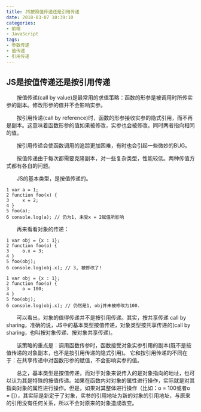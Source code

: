 ```yaml
---
title: JS按照值传递还是引用传递
date: 2018-03-07 10:39:10
categories:
- 前端
- JavaScript
tags:
- 参数传递
- 值传递
- 引用传递
---
```


## JS是按值传递还是按引用传递
　　按值传递(call by value)是最常用的求值策略：函数的形参是被调用时所传实参的副本。修改形参的值并不会影响实参。

　　按引用传递(call by reference)时，函数的形参接收实参的隐式引用，而不再是副本。这意味着函数形参的值如果被修改，实参也会被修改。同时两者指向相同的值。

　　按引用传递会使函数调用的追踪更加困难，有时也会引起一些微妙的BUG。
 
　　按值传递由于每次都需要克隆副本，对一些复杂类型，性能较低。两种传值方式都有各自的问题。

　　JS的基本类型，是按值传递的。

<!more-->

```
1 var a = 1;
2 function foo(x) {
3     x = 2;
4 }
5 foo(a);
6 console.log(a); // 仍为1, 未受x = 2赋值所影响
```
　　再来看看对象的传递：

```
1 var obj = {x : 1};
2 function foo(o) {
3     o.x = 3;
4 }
5 foo(obj);
6 console.log(obj.x); // 3, 被修改了!
```
```
1 var obj = {x : 1};
2 function foo(o) {
3     o = 100;
4 }
5 foo(obj);
6 console.log(obj.x); // 仍然是1, obj并未被修改为100.
```
　　可以看出，对象的值得传递并不是按引用传递。其实，按共享传递 call by sharing，准确的说，JS中的基本类型按值传递，对象类型按共享传递的(call by sharing，也叫按对象传递、按对象共享传递)。

　　该策略的重点是：调用函数传参时，函数接受对象实参引用的副本(既不是按值传递的对象副本，也不是按引用传递的隐式引用)。 它和按引用传递的不同在于：在共享传递中对函数形参的赋值，不会影响实参的值。

　　总之，基本类型是按值传递，而对于对象来说传入的是对象指向的地址，也可以认为其是特殊的按值传递。如果在函数内对对象的属性进行操作，实际就是对其指向对象的属性进行操作。但是，如果对其整体进行操作（比如：o = 100或者o = []），其实际是新定于了对象，实参的引用地址为新的对象的引用地址，与原来的引用没有任何关系，所以不会对原来的对象造成改变。
